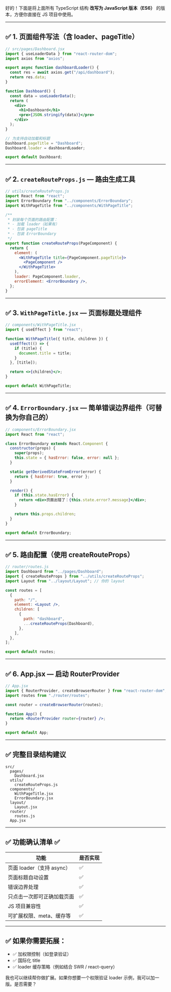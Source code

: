 好的！下面是将上面所有 TypeScript 结构 **改写为 JavaScript 版本（ES6）** 的版本，方便你直接在 JS 项目中使用。

---

## ✅ 1. 页面组件写法（含 loader、pageTitle）

```jsx
// src/pages/Dashboard.jsx
import { useLoaderData } from "react-router-dom";
import axios from "axios";

export async function dashboardLoader() {
  const res = await axios.get("/api/dashboard");
  return res.data;
}

function Dashboard() {
  const data = useLoaderData();
  return (
    <div>
      <h1>Dashboard</h1>
      <pre>{JSON.stringify(data)}</pre>
    </div>
  );
}

// 为支持自动加载和标题
Dashboard.pageTitle = "Dashboard";
Dashboard.loader = dashboardLoader;

export default Dashboard;
```

---

## ✅ 2. `createRouteProps.js` — 路由生成工具

```jsx
// utils/createRouteProps.js
import React from "react";
import ErrorBoundary from "../components/ErrorBoundary";
import WithPageTitle from "../components/WithPageTitle";

/**
 * 封装每个页面的路由配置：
 * - 加载 loader（如果有）
 * - 包装 pageTitle
 * - 包装 ErrorBoundary
 */
export function createRouteProps(PageComponent) {
  return {
    element: (
      <WithPageTitle title={PageComponent.pageTitle}>
        <PageComponent />
      </WithPageTitle>
    ),
    loader: PageComponent.loader,
    errorElement: <ErrorBoundary />,
  };
}
```

---

## ✅ 3. `WithPageTitle.jsx` — 页面标题处理组件

```jsx
// components/WithPageTitle.jsx
import { useEffect } from "react";

function WithPageTitle({ title, children }) {
  useEffect(() => {
    if (title) {
      document.title = title;
    }
  }, [title]);

  return <>{children}</>;
}

export default WithPageTitle;
```

---

## ✅ 4. `ErrorBoundary.jsx` — 简单错误边界组件（可替换为你自己的）

```jsx
// components/ErrorBoundary.jsx
import React from "react";

class ErrorBoundary extends React.Component {
  constructor(props) {
    super(props);
    this.state = { hasError: false, error: null };
  }

  static getDerivedStateFromError(error) {
    return { hasError: true, error };
  }

  render() {
    if (this.state.hasError) {
      return <div>页面出错了：{this.state.error?.message}</div>;
    }

    return this.props.children;
  }
}

export default ErrorBoundary;
```

---

## ✅ 5. 路由配置（使用 createRouteProps）

```jsx
// router/routes.js
import Dashboard from "../pages/Dashboard";
import { createRouteProps } from "../utils/createRouteProps";
import Layout from "../layout/Layout"; // 你的 layout

const routes = [
  {
    path: "/",
    element: <Layout />,
    children: [
      {
        path: "dashboard",
        ...createRouteProps(Dashboard),
      },
    ],
  },
];

export default routes;
```

---

## ✅ 6. App.jsx — 启动 RouterProvider

```jsx
// App.jsx
import { RouterProvider, createBrowserRouter } from "react-router-dom";
import routes from "./router/routes";

const router = createBrowserRouter(routes);

function App() {
  return <RouterProvider router={router} />;
}

export default App;
```

---

## ✅ 完整目录结构建议

```
src/
  pages/
    Dashboard.jsx
  utils/
    createRouteProps.js
  components/
    WithPageTitle.jsx
    ErrorBoundary.jsx
  layout/
    Layout.jsx
  router/
    routes.js
  App.jsx
```

---

## ✅ 功能确认清单 ✅

| 功能                  | 是否实现 |
| ------------------- | ---- |
| 页面 loader（支持 async） | ✅    |
| 页面标题自动设置            | ✅    |
| 错误边界处理              | ✅    |
| 只点击一次即可正确加载页面       | ✅    |
| JS 项目兼容性            | ✅    |
| 可扩展权限、meta、缓存等      | ✅    |

---

## ✅ 如果你需要拓展：

* ✅ 加权限控制（如登录验证）
* ✅ 国际化 title
* ✅ loader 缓存策略（例如结合 SWR / react-query）

我也可以继续帮你做扩展。如果你想要一个权限验证 loader 示例，我可以加一版。是否需要？
